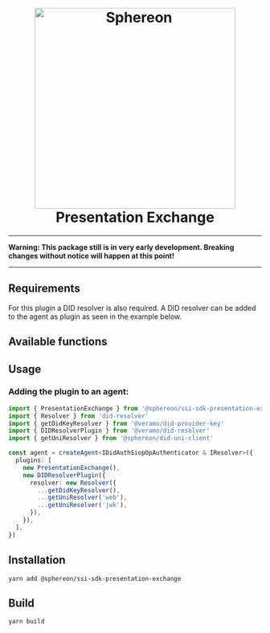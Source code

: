 <!--suppress HtmlDeprecatedAttribute -->
<h1 align="center">
  <br>
  <a href="https://www.sphereon.com"><img src="https://sphereon.com/content/themes/sphereon/assets/img/logo.svg" alt="Sphereon" width="400"></a>
  <br>Presentation Exchange  
  <br>
</h1>

---

**Warning: This package still is in very early development. Breaking changes without notice will happen at this point!**

---


## Requirements

For this plugin a DID resolver is also required. A DID resolver can be added to the agent as plugin as seen in the example below.

## Available functions


## Usage

### Adding the plugin to an agent:

```typescript
import { PresentationExchange } from '@sphereon/ssi-sdk-presentation-exchange'
import { Resolver } from 'did-resolver'
import { getDidKeyResolver } from '@veramo/did-provider-key'
import { DIDResolverPlugin } from '@veramo/did-resolver'
import { getUniResolver } from '@sphereon/did-uni-client'

const agent = createAgent<IDidAuthSiopOpAuthenticator & IResolver>({
  plugins: [
    new PresentationExchange(),
    new DIDResolverPlugin({
      resolver: new Resolver({
        ...getDidKeyResolver(),
        ...getUniResolver('web'),
        ...getUniResolver('jwk'),
      }),
    }),
  ],
})
```

## Installation

```shell
yarn add @sphereon/ssi-sdk-presentation-exchange
```

## Build

```shell
yarn build
```
